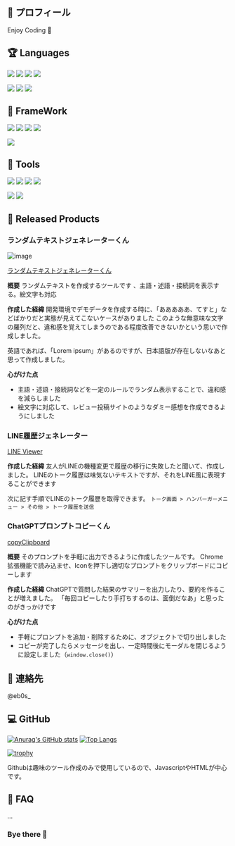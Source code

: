 ## 👣 プロフィール

Enjoy Coding 🎉

## 🏆  Languages

![](https://img.shields.io/badge/php-5year-red.svg?style=for-the-badge&logo=php)
![](https://img.shields.io/badge/JavaScript-5year-blue.svg?style=for-the-badge&logo=Javascript)
![](https://img.shields.io/badge/Ruby-1year-yellow.svg?style=for-the-badge&logo=Ruby)
![](https://img.shields.io/badge/MySQL-5year-purple.svg?style=for-the-badge&logo=MySQL)

![](https://img.shields.io/badge/apache-5year-red.svg?style=for-the-badge&logo=apache)
![](https://img.shields.io/badge/linux-5year-blue.svg?style=for-the-badge&logo=linux)
![](https://img.shields.io/badge/aws-1year-yellow.svg?style=for-the-badge&logo=aws)


## 🐳  FrameWork

![](https://img.shields.io/badge/cakephp-3year-red.svg?style=for-the-badge&logo=cakephp)
![](https://img.shields.io/badge/JQuery-5year-blue.svg?style=for-the-badge&logo=JQuery)
![](https://img.shields.io/badge/Vue.js-1year-yellow.svg?style=for-the-badge&logo=Laravel)
![](https://img.shields.io/badge/JQuery-5year-purple.svg?style=for-the-badge&logo=Vue.js)

![](https://img.shields.io/badge/RubyOnRails-0.1year-red.svg?style=for-the-badge&logo=RubyonRails)

## 🧰  Tools 

![](https://img.shields.io/badge/git-5year-red.svg?style=for-the-badge&logo=git)
![](https://img.shields.io/badge/docker-1year-blue.svg?style=for-the-badge&logo=docker)
![](https://img.shields.io/badge/slack-5year-yellow.svg?style=for-the-badge&logo=slack)
![](https://img.shields.io/badge/chatwork-1year-purple.svg?style=for-the-badge&logo=chatwork)

![](https://img.shields.io/badge/Vim-5year-red.svg?style=for-the-badge&logo=Vim)
![](https://img.shields.io/badge/VSCODE-5year-blue.svg?style=for-the-badge&logo=VisualStudioCode)



## 🦐  Released Products

### ランダムテキストジェネレーターくん

![image](https://user-images.githubusercontent.com/55278680/132979225-44ef5619-75d5-4eff-85bf-6d2fa0311ee4.png)

[ランダムテキストジェネレーターくん](https://scrymee.github.io/textGenerator)

**概要**
ランダムテキストを作成するツールです
、主語・述語・接続詞を表示する。絵文字も対応

**作成した経緯**
開発環境でデモデータを作成する時に、「あああああ、てすと」などばかりだと実態が見えてこないケースがありました
このような無意味な文字の羅列だと、違和感を覚えてしまうのである程度改善できないかという思いで作成しました。

英語であれば、「Lorem ipsum」があるのですが、日本語版が存在しないなあと思って作成しました。

**心がけた点**
- 主語・述語・接続詞などを一定のルールでランダム表示することで、違和感を減らしました
- 絵文字に対応して、レビュー投稿サイトのようなダミー感想を作成できるようにしました

### LINE履歴ジェネレーター

[LINE Viewer](https://scrymee.github.io/LINEHistoryDesignGenerator/)

**作成した経緯**
友人がLINEの機種変更で履歴の移行に失敗したと聞いて、作成しました。
LINEのトーク履歴は味気ないテキストですが、それをLINE風に表現することができます

次に記す手順でLINEのトーク履歴を取得できます。
`トーク画面 > ハンバーガーメニュー > その他 > トーク履歴を送信`



### ChatGPTプロンプトコピーくん 

[copyClipboard](https://github.com/scrymee/copyClipboardMsg)

**概要**
そのプロンプトを手軽に出力できるように作成したツールです。
Chrome拡張機能で読み込ませ、Iconを押下し適切なプロンプトをクリップボードにコピーします

**作成した経緯**
ChatGPTで質問した結果のサマリーを出力したり、要約を作ることが増えました。
「毎回コピーしたり手打ちするのは、面倒だなあ」と思ったのがきっかけです

**心がけた点**
- 手軽にプロンプトを追加・削除するために、オブジェクトで切り出しました
- コピーが完了したらメッセージを出し、一定時間後にモーダルを閉じるように設定しました（`window.close()`）

## 💬  連絡先

@eb0s_


## 💻  GitHub

[![Anurag's GitHub stats](https://github-readme-stats.vercel.app/api?username=scrymee&show_icons=true&theme=dark)](https://github.com/anuraghazra/github-readme-stats)
[![Top Langs](https://github-readme-stats.vercel.app/api/top-langs/?username=scrymee&layout=compact)](https://github.com/anuraghazra/github-readme-stats)

[![trophy](https://github-profile-trophy.vercel.app/?username=scrymee)](https://github.com/ryo-ma/github-profile-trophy)

Githubは趣味のツール作成のみで使用しているので、JavascriptやHTMLが中心です。

## 🤔  FAQ

...



### Bye there 👋

<!--
**scrymee/scrymee** is a ✨ _special_ ✨ repository because its `README.md` (this file) appears on your GitHub profile.

Here are some ideas to get you started:

- 🔭 I’m currently working on ...
- 🌱 I’m currently learning ...
- 👯 I’m looking to collaborate on ...
- 🤔 I’m looking for help with ...
- 💬 Ask me about ...
- 📫 How to reach me: ...
- 😄 Pronouns: ...
- ⚡ Fun fact: ...
-->
